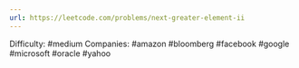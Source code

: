 ```yaml
---
url: https://leetcode.com/problems/next-greater-element-ii
---
```


Difficulty: #medium
Companies: #amazon #bloomberg #facebook #google #microsoft #oracle #yahoo